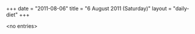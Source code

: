 +++
date = "2011-08-06"
title = "6 August 2011 (Saturday)"
layout = "daily-diet"
+++

<p>&lt;no entries&gt;</p>